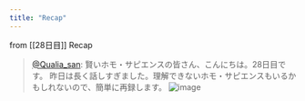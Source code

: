 ```yaml
---
title: "Recap"
---
```


from [[28日目]]
Recap
> [@Qualia_san](https://twitter.com/Qualia_san/status/1595448166476025859?s=20&t=0Rtv5tz_LIW_7740dHfbQA): 賢いホモ・サピエンスの皆さん、こんにちは。28日目です。
> 昨日は長く話しすぎました。理解できないホモ・サピエンスもいるかもしれないので、簡単に再録します。
> ![image](https://pbs.twimg.com/media/FiQrnoEVQAEIyYY.png)

